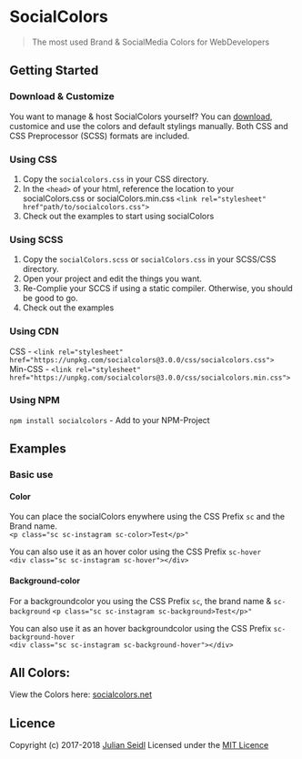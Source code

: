 # SocialColors
> The most used Brand & SocialMedia Colors for WebDevelopers

## Getting Started

### Download & Customize
You want to manage & host SocialColors yourself? You can [download](https://github.com/Thejuse/SocialColors/zipball/master), customice and use the colors and default stylings manually. Both CSS and CSS Preprocessor (SCSS) formats are included.

### Using CSS
1. Copy the `socialcolors.css` in your CSS directory.
2. In the `<head>` of your html, reference the location to your socialColors.css or socialColors.min.css   `<link rel="stylesheet" href"path/to/socialcolors.css">`
3. Check out the examples to start using socialColors

### Using SCSS
1. Copy the `socialColors.scss` or `socialColors.css`  in your SCSS/CSS directory.
2. Open your project and edit the things you want.
3. Re-Complie your SCCS if using a static compiler. Otherwise, you should be good to go.
4. Check out the examples

### Using CDN   
CSS - `<link rel="stylesheet" href="https://unpkg.com/socialcolors@3.0.0/css/socialcolors.css">`    
Min-CSS - `<link rel="stylesheet" href="https://unpkg.com/socialcolors@3.0.0/css/socialcolors.min.css">` 

### Using NPM
`npm install socialcolors` - Add to your NPM-Project

## Examples

### Basic use

#### Color
You can place the socialColors enywhere using the CSS Prefix `sc` and the Brand name.   
`<p class="sc sc-instagram sc-color>Test</p>"`

You can also use it as an hover color using the CSS Prefix `sc-hover`   
`<div class="sc sc-instagram sc-hover"></div>`

#### Background-color
  
For a backgroundcolor you using the CSS Prefix `sc`, the brand name & `sc-background`
`<p class="sc sc-instagram sc-background>Test</p>"`

You can also use it as an hover backgroundcolor using the CSS Prefix `sc-background-hover`   
`<div class="sc sc-instagram sc-background-hover"></div>`

## All Colors:

View the Colors here: [socialcolors.net](https://www.socialcolors.net/)

## Licence
Copyright (c) 2017-2018 [Julian Seidl](https://www.jseidl.at)
Licensed under the [MIT Licence](LICENCE)
